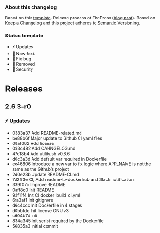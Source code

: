 ### About this changelog

Based on this [template](https://gist.github.com/pascalandy/af709db02d3fe132a3e6f1c11b934fe4). Release process at FirePress ([blog post](https://firepress.org/en/software-and-ghost-updates/)). Based on [Keep a Changelog](https://keepachangelog.com/en/1.0.0/) and this project adheres to [Semantic Versioning](https://semver.org/spec/v2.0.0.html).

### Status template

- ⚡️ Updates
- 🚀 New feat.
- 🐛 Fix bug
- 🛑 Removed
- 🔑 Security

# Releases

## 2.6.3-r0
### ⚡️ Updates
- 0383a37 Add README-related.md
- be88b6f Major update to Github CI yaml files
- 68af682 Add license
- 093c482 Add CAHNGELOG.md
- 47c18b4 Add utility.sh v0.8.6
- d0c3a3d Add default var required in Dockerfile
- ee46806 Introduce a new var to fix logic where APP_NAME is not the same as the Github’s project
- 2d0e23b Update README-CI.md
- 7d2ff3e CI, Add readme-to-dockerhub and Slack notification
- 339f07c Improve README
- 0aff8c0 Init README
- 92f11f4 Init CI docker_build_ci.yml
- 6fa3af1 Init gitignore
- d6c4ccc Init Dockerfile in 4 stages
- d0bbfdc Init license GNU v3
- c604b7d Init
- 834a345 Init script required by the Dockerfile
- 56835a3 Initial commit 
